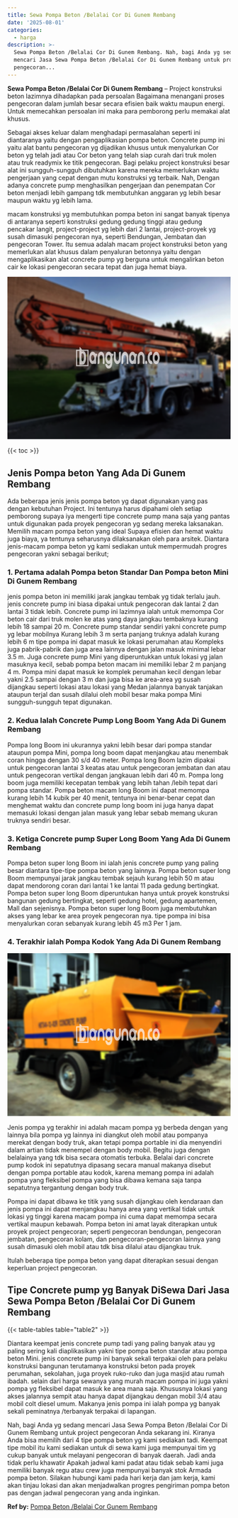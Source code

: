 ```yaml
---
title: Sewa Pompa Beton /Belalai Cor Di Gunem Rembang
date: '2025-08-01'
categories:
  - harga
description: >-
  Sewa Pompa Beton /Belalai Cor Di Gunem Rembang. Nah, bagi Anda yg sedang
  mencari Jasa Sewa Pompa Beton /Belalai Cor Di Gunem Rembang untuk project
  pengecoran...
---
```


**Sewa Pompa Beton /Belalai Cor Di Gunem Rembang** – Project konstruksi beton lazimnya dihadapkan pada persoalan Bagaimana menangani proses pengecoran dalam jumlah besar secara efisien baik waktu maupun energi. Untuk memecahkan persoalan ini maka para pemborong perlu memakai alat khusus.

Sebagai akses keluar dalam menghadapi permasalahan seperti ini diantaranya yaitu dengan pengaplikasian pompa beton. Concrete pump ini yaitu alat bantu pengecoran yg dijadikan khusus untuk menyalurkan Cor beton yg telah jadi atau Cor beton yang telah siap curah dari truk molen atau truk readymix ke titik pengecoran. Bagi pelaku project konstruksi besar alat ini sungguh-sungguh dibutuhkan karena mereka memerlukan waktu pengerjaan yang cepat dengan mutu konstruksi yg terbaik. Nah, Dengan adanya concrete pump menghasilkan pengerjaan dan penempatan Cor beton menjadi lebih gampang tdk membutuhkan anggaran yg lebih besar maupun waktu yg lebih lama.

macam konstruksi yg membutuhkan pompa beton ini sangat banyak tipenya di antaranya seperti konstruksi gedung gedung tinggi atau gedung pencakar langit, project-project yg lebih dari 2 lantai, project-proyek yg susah dimasuki pengecoran nya, seperti Bendungan, Jembatan dan pengecoran Tower. Itu semua adalah macam project konstruksi beton yang memerlukan alat khusus dalam penyaluran betonnya yaitu dengan mengaplikasikan alat concrete pump yg berguna untuk mengalirkan beton cair ke lokasi pengecoran secara tepat dan juga hemat biaya.

![Sewa Pompa Beton /Belalai Cor Di Gunem Rembang](/images/sewa-concrete-pump-06.png)

{{< toc >}}

## Jenis Pompa beton Yang Ada Di Gunem Rembang

Ada beberapa jenis jenis pompa beton yg dapat digunakan yang pas dengan kebutuhan Project. Ini tentunya harus dipahami oleh setiap pemborong supaya iya mengerti tipe concrete pump mana saja yang pantas untuk digunakan pada proyek pengecoran yg sedang mereka laksanakan. Memilih macam pompa beton yang ideal Supaya efisien dan hemat waktu juga biaya, ya tentunya seharusnya dilaksanakan oleh para arsitek. Diantara jenis-macam pompa beton yg kami sediakan untuk mempermudah progres pengecoran yakni sebagai berikut;

### 1\. Pertama adalah Pompa beton Standar Dan Pompa beton Mini Di Gunem Rembang

jenis pompa beton ini memiliki jarak jangkau tembak yg tidak terlalu jauh. jenis concrete pump ini biasa dipakai untuk pengecoran dak lantai 2 dan lantai 3 tidak lebih. Concrete pump ini lazimnya ialah untuk memompa Cor beton cair dari truk molen ke atas yang daya jangkau tembaknya kurang lebih 18 sampai 20 m. Concrete pump standar sendiri yakni concrete pump yg lebar mobilnya Kurang lebih 3 m serta panjang truknya adalah kurang lebih 6 m tipe pompa ini dapat masuk ke lokasi perumahan atau Kompleks juga pabrik-pabrik dan juga area lainnya dengan jalan masuk minimal lebar 3.5 m. Juga concrete pump Mini yang diperuntukkan untuk lokasi yg jalan masuknya kecil, sebab pompa beton macam ini memiliki lebar 2 m panjang 4 m. Pompa mini dapat masuk ke komplek perumahan kecil dengan lebar yakni 2.5 sampai dengan 3 m dan juga bisa ke area-area yg susah dijangkau seperti lokasi atau lokasi yang Medan jalannya banyak tanjakan ataupun terjal dan susah dilalui oleh mobil besar maka pompa Mini sungguh-sungguh tepat digunakan.

### 2\. Kedua Ialah Concrete Pump Long Boom Yang Ada Di Gunem Rembang

Pompa long Boom ini ukurannya yakni lebih besar dari pompa standar ataupun pompa Mini, pompa long boom dapat menjangkau atau menembak coran hingga dengan 30 s/d 40 meter. Pompa long Boom lazim dipakai untuk pengecoran lantai 3 keatas atau untuk pengecoran jembatan dan atau untuk pengecoran vertikal dengan jangkauan lebih dari 40 m. Pompa long boom juga memiliki kecepatan tembak yang lebih tahan /lebih tepat dari pompa standar. Pompa beton macam long Boom ini dapat memompa kurang lebih 14 kubik per 40 menit, tentunya ini benar-benar cepat dan menghemat waktu dan concrete pump long boom ini juga hanya dapat memasuki lokasi dengan jalan masuk yang lebar sebab memang ukuran truknya sendiri besar.

### 3\. Ketiga Concrete pump Super Long Boom Yang Ada Di Gunem Rembang

Pompa beton super long Boom ini ialah jenis concrete pump yang paling besar diantara tipe-tipe pompa beton yang lainnya. Pompa beton super long Boom mempunyai jarak jangkau tembak sejauh kurang lebih 50 m atau dapat mendorong coran dari lantai 1 ke lantai 11 pada gedung bertingkat. Pompa beton super long Boom diperuntukan hanya untuk proyek konstruksi bangunan gedung bertingkat, seperti gedung hotel, gedung apartemen, Mall dan sejenisnya. Pompa beton super long Boom juga membutuhkan akses yang lebar ke area proyek pengecoran nya. tipe pompa ini bisa menyalurkan coran sebanyak kurang lebih 45 m3 Per 1 jam.

### 4\. Terakhir ialah Pompa Kodok Yang Ada Di Gunem Rembang

![Sewa Pompa Beton /Belalai Cor Di Gunem Rembang](/images/sewa-concrete-pump-08.png)

Jenis pompa yg terakhir ini adalah macam pompa yg berbeda dengan yang lainnya bila pompa yg lainnya ini diangkut oleh mobil atau pompanya merekat dengan body truk, akan tetapi pompa portable ini dia menyendiri dalam artian tidak menempel dengan body mobil. Begitu juga dengan belalainya yang tdk bisa secara otomatis terbuka. Belalai dari concrete pump kodok ini sepatutnya dipasang secara manual makanya disebut dengan pompa portable atau kodok, karena memang pompa ini adalah pompa yang fleksibel pompa yang bisa dibawa kemana saja tanpa sepatutnya tergantung dengan body truk.

Pompa ini dapat dibawa ke titik yang susah dijangkau oleh kendaraan dan jenis pompa ini dapat menjangkau hanya area yang vertikal tidak untuk lokasi yg tinggi karena macam pompa ini cuma dapat memompa secara vertikal maupun kebawah. Pompa beton ini amat layak diterapkan untuk proyek project pengecoran; seperti pengecoran bendungan, pengecoran jembatan, pengecoran kolam, dan pengecoran-pengecoran lainnya yang susah dimasuki oleh mobil atau tdk bisa dilalui atau dijangkau truk.

Itulah beberapa tipe pompa beton yang dapat diterapkan sesuai dengan keperluan project pengecoran.

## Tipe Concrete pump yg Banyak DiSewa Dari Jasa Sewa Pompa Beton /Belalai Cor Di Gunem Rembang

{{< table-tables table="table2" >}}

Diantara keempat jenis concrete pump tadi yang paling banyak atau yg paling sering kali diaplikasikan yakni tipe pompa beton standar atau pompa beton Mini. jenis concrete pump ini banyak sekali terpakai oleh para pelaku konstruksi bangunan terutamanya konstruksi beton pada proyek perumahan, sekolahan, juga proyek ruko-ruko dan juga masjid atau rumah ibadah. selain dari harga sewanya yang murah macam pompa ini juga yakni pompa yg fleksibel dapat masuk ke area mana saja. Khususnya lokasi yang akses jalannya sempit atau hanya dapat dijangkau dengan mobil 3/4 atau mobil colt diesel umum. Makanya jenis pompa ini ialah pompa yg banyak sekali peminatnya /terbanyak terpakai di lapangan.

Nah, bagi Anda yg sedang mencari Jasa Sewa Pompa Beton /Belalai Cor Di Gunem Rembang untuk project pengecoran Anda sekarang ini. Kiranya Anda bisa memilih dari 4 tipe pompa beton yg kami sediakan tadi. Keempat tipe mobil itu kami sediakan untuk di sewa kami juga mempunyai tim yg cukup banyak untuk melayani pengecoran di banyak daerah. Jadi anda tidak perlu khawatir Apakah jadwal kami padat atau tidak sebab kami juga memiliki banyak regu atau crew juga mempunyai banyak stok Armada pompa beton. Silakan hubungi kami pada hari kerja dan jam kerja, kami akan tinjau lokasi dan akan menjadwalkan progres pengiriman pompa beton pas dengan jadwal pengecoran yang anda inginkan.

**Ref by:** [Pompa Beton /Belalai Cor Gunem Rembang](https://id.wikipedia.org/wiki/Pompa)
